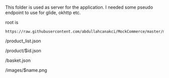 This folder is used as server for the application. I needed some pseudo endpoint to use for glide, okhttp etc.

root is
```
https://raw.githubusercontent.com/abdullahcanakci/MockCommerce/master/mockserver/
```


/product_list.json

/product/$id.json

/basket.json

/images/$name.png
